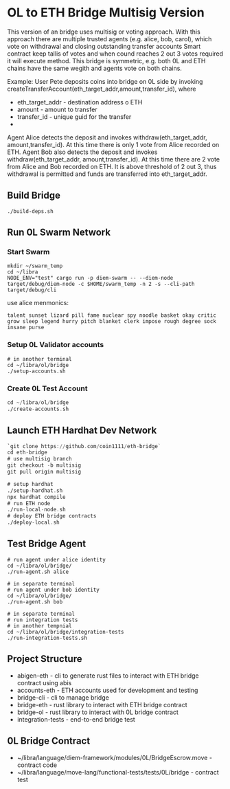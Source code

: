 # OL to ETH Bridge Multisig Version

This version of an bridge uses multisig or voting approach.
With this approach there are multiple trusted agents (e.g. alice, bob, carol),
which vote on withdrawal and closing outstanding transfer accounts
Smart contract keep tallis of votes and when cound reaches 
2 out 3 votes required it will execute method. This bridge is symmetric,
e.g. both 0L and ETH chains have the same wegith and agents vote on both chains.

Example:
User Pete deposits coins into bridge on 0L side by invoking
createTransferAccount(eth_target_addr,amount,transfer_id), where
- eth_target_addr - destination address o ETH
- amount - amount to transfer
- transfer_id - unique guid for the transfer
- 
Agent Alice detects the deposit and invokes withdraw(eth_target_addr, amount,transfer_id).
At this time there is only 1 vote from Alice recorded on ETH.
Agent Bob also detects the deposit and invokes withdraw(eth_target_addr, amount,transfer_id).
At this time there are  2 vote from Alice and Bob recorded on ETH. It is above threshold of 2 out 3, 
thus withdrawal is permitted and funds are transferred into eth_target_addr.

## Build Bridge
```
./build-deps.sh 
```

## Run 0L Swarm Network
### Start Swarm
```
mkdir ~/swarm_temp
cd ~/libra
NODE_ENV="test" cargo run -p diem-swarm -- --diem-node target/debug/diem-node -c $HOME/swarm_temp -n 2 -s --cli-path target/debug/cli
```

use alice menmonics:
```
talent sunset lizard pill fame nuclear spy noodle basket okay critic grow sleep legend hurry pitch blanket clerk impose rough degree sock insane purse
```

### Setup 0L Validator accounts
```
# in another terminal
cd ~/libra/ol/bridge
./setup-accounts.sh
```

### Create 0L Test Account
```asm
cd ~/libra/ol/bridge
./create-accounts.sh
```

## Launch ETH Hardhat Dev Network 
```asm
`git clone https://github.com/coin1111/eth-bridge`
cd eth-bridge
# use multisig branch
git checkout -b multisig
git pull origin multisig 

# setup hardhat
./setup-hardhat.sh
npx hardhat compile
# run ETH node
./run-local-node.sh
# deploy ETH bridge contracts
./deploy-local.sh
```

## Test Bridge Agent
```
# run agent under alice identity
cd ~/libra/ol/bridge/
./run-agent.sh alice

# in separate terminal
# run agent under bob identity
cd ~/libra/ol/bridge/
./run-agent.sh bob

# in separate terminal
# run integration tests
# in another tempnial
cd ~/libra/ol/bridge/integration-tests
./run-integration-tests.sh
```

## Project Structure
* abigen-eth - cli to generate rust files to interact with ETH bridge contract using abis
* accounts-eth - ETH accounts used for development and testing
* bridge-cli - cli to manage bridge
* bridge-eth - rust library to interact with ETH bridge contract
* bridge-ol - rust library to interact with 0L bridge contract
* integration-tests - end-to-end bridge test

## 0L Bridge Contract
* ~/libra/language/diem-framework/modules/0L/BridgeEscrow.move - contract code
* ~/libra/language/move-lang/functional-tests/tests/0L/bridge - contract test

